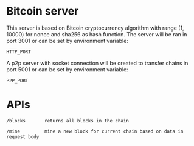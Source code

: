 # Bitcoin server

This server is based on Bitcoin cryptocurrency algorithm with range (1, 10000) for nonce and sha256 as hash function.
The server will be ran in port 3001 or can be set by environment variable:
```
HTTP_PORT
```
A p2p server with socket connection will be created to transfer chains in port 5001 or can be set by environment variable:
```
P2P_PORT
```
# APIs

```
/blocks       returns all blocks in the chain
```
```
/mine         mine a new block for current chain based on data in request body
```
